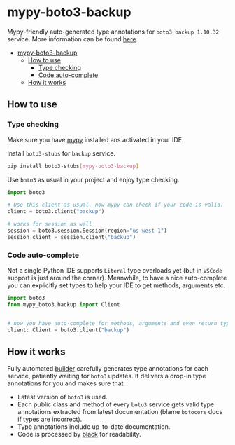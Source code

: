 # mypy-boto3-backup

Mypy-friendly auto-generated type annotations for `boto3 backup 1.10.32` service.
More information can be found [here](https://github.com/vemel/mypy_boto3).

- [mypy-boto3-backup](#mypy-boto3-backup)
  - [How to use](#how-to-use)
    - [Type checking](#type-checking)
    - [Code auto-complete](#code-auto-complete)
  - [How it works](#how-it-works)

## How to use

### Type checking

Make sure you have [mypy](https://github.com/python/mypy) installed ans activated in your IDE.

Install `boto3-stubs` for `backup` service.

```bash
pip install boto3-stubs[mypy-boto3-backup]
```

Use `boto3` as usual in your project and enjoy type checking.

```python
import boto3

# Use this client as usual, now mypy can check if your code is valid.
client = boto3.client("backup")

# works for session as well
session = boto3.session.Session(region="us-west-1")
session_client = session.client("backup")

```

### Code auto-complete

Not a single Python IDE supports `Literal` type overloads yet (but in `VSCode` support is just around the corner).
Meanwhile, to have a nice auto-complete you can explicitly set types to help your IDE to get methods, arguments etc.

```python
import boto3
from mypy_boto3.backup import Client


# now you have auto-complete for methods, arguments and even return types
client: Client = boto3.client("backup")
```

## How it works

Fully automated [builder](https://github.com/vemel/mypy_boto3) carefully generates
type annotations for each service, patiently waiting for `boto3` updates. It delivers
a drop-in type annotations for you and makes sure that:

- Latest version of `boto3` is used.
- Each public class and method of every `boto3` service gets valid type annotations
  extracted from latest documentation (blame `botocore` docs if types are incorrect).
- Type annotations include up-to-date documentation.
- Code is processed by [black](https://github.com/psf/black) for readability.